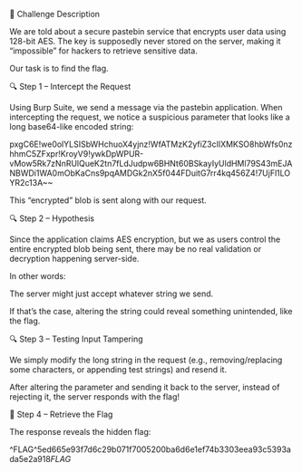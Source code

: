 
📌 Challenge Description

We are told about a secure pastebin service that encrypts user data using 128-bit AES. The key is supposedly never stored on the server, making it “impossible” for hackers to retrieve sensitive data.

Our task is to find the flag.

🔍 Step 1 – Intercept the Request

Using Burp Suite, we send a message via the pastebin application.
When intercepting the request, we notice a suspicious parameter that looks like a long base64-like encoded string:

pxgC6E!we0olYLSISbWHchuoX4yjnz!WfATMzK2yfiZ3clIXMKSO8hbWfs0nzhhmC5ZFxpr!KroyV9!ywkDpWPUR-vMow5Rk7zNnRUlQueK2tn7fLdJudpw6BHNt60BSkayIyUldHMl79S43mEJANBWDi1WA0mObKaCns9pqAMDGk2nX5f044FDuitG7rr4kq456Z4!7UjFl1LOYR2c13A~~


This “encrypted” blob is sent along with our request.

🔍 Step 2 – Hypothesis

Since the application claims AES encryption, but we as users control the entire encrypted blob being sent, there may be no real validation or decryption happening server-side.

In other words:

The server might just accept whatever string we send.

If that’s the case, altering the string could reveal something unintended, like the flag.

🔍 Step 3 – Testing Input Tampering

We simply modify the long string in the request (e.g., removing/replacing some characters, or appending test strings) and resend it.

After altering the parameter and sending it back to the server, instead of rejecting it, the server responds with the flag!

🎯 Step 4 – Retrieve the Flag

The response reveals the hidden flag:

^FLAG^5ed665e93f7d6c29b071f7005200ba6d6e1ef74b3303eea93c5393ada5e2a918$FLAG$
